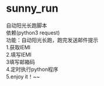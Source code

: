 # sunny_run
自动阳光长跑脚本  
依赖(python3 request)  
功能：自动阳光长跑，跑完发送邮件提示  
1.获取IEMI  
2.填写IEMI  
3填写邮箱码  
4.定时执行python程序  
5.enjoy it！~~
